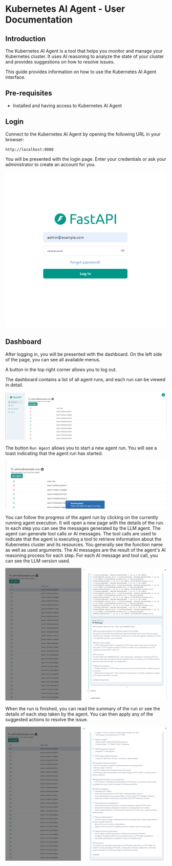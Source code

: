 # Kubernetes AI Agent - User Documentation

## Introduction

The Kubernetes AI Agent is a tool that helps you monitor and manage your Kubernetes cluster. It uses AI reasoning to analyze the state of your cluster and provides suggestions on how to resolve issues.

This guide provides information on how to use the Kubernetes AI Agent interface.

## Pre-requisites

- Installed and having access to Kubernetes AI Agent

## Login

Connect to the Kubernetes AI Agent by opening the following URL in your browser:

```
http://localhost:8080
```

You will be presented with the login page. Enter your credentials or ask your administrator to create an account for you.

![Login page](img/USER-login.png)

## Dashboard

After logging in, you will be presented with the dashboard. On the left side of the page, you can see all available menus.

A button in the top right corner allows you to log out.

The dashboard contains a list of all agent runs, and each run can be viewed in detail.

![Dashboard page](img/USER-dashboard.png)

The button `Run Agent` allows you to start a new agent run. You will see a toast indicating that the agent run has started.

![Run button](img/USER-running.png)

You can follow the progress of the agent run by clicking on the currently running agent execution. It will open a new page with the details of the run. In each step you can see the messages generated by the LLM agent. The agent can generate tool calls or AI messages. The tool calls are used to indicate that the agent is executing a tool to retrieve information about the Kubernetes cluster and its resources. You generally see the function name as well as used arguments. The AI messages are the result of the agent's AI reasoning process for each step. For each AI message and tool call, you can see the LLM version used.

![Run details](img/USER-running-details.png)

When the run is finished, you can read the summary of the run or see the details of each step taken by the agent. You can then apply any of the suggested actions to resolve the issue.

![Incident report](img/USER-report.png)